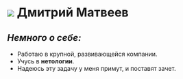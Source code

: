 # ![](../BrieflyAboutMe/img/my%20photo.JPG) **Дмитрий Матвеев**

## *Немного о себе:*
- Работаю в крупной, развивающейся компании.
- Учусь в **нетологии**.
- Надеюсь эту задачу у меня примут, и поставят зачет.




